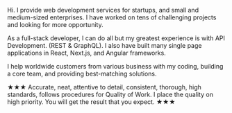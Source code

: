 Hi. I provide web development services for startups, and small and medium-sized enterprises. I have worked on tens of challenging projects and looking for more opportunity.

As a full-stack developer, I can do all but my greatest experience is with API Development. (REST & GraphQL).
I also have built many single page applications in React, Next.js, and Angular frameworks.

I help worldwide customers from various business with my coding, building a core team, and providing best-matching solutions.

★★★
Accurate, neat, attentive to detail, consistent, thorough, high standards, follows procedures for Quality of Work.
I place the quality on high priority. You will get the result that you expect.
★★★
